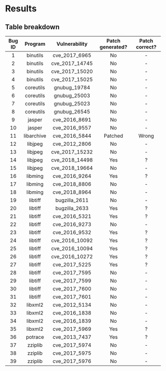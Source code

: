 # Results

## Table breakdown

| Bug ID | Program | Vulnerability | Patch generated? | Patch correct? |
| :----: | :-----: | :-----------: | :--------------: | :------------: |
| 1 | binutils | cve_2017_6965 | No | - |
| 2 | binutils | cve_2017_14745 | No | - |
| 3 | binutils | cve_2017_15020 | No | - |
| 4 | binutils | cve_2017_15025 | No | - |
| 5 | coreutils | gnubug_19784 | No | - |
| 6 | coreutils | gnubug_25003 | No | - |
| 7 | coreutils | gnubug_25023 | No | - |
| 8 | coreutils | gnubug_26545 | No | - |
| 9 | jasper | cve_2016_8691 | No | - |
| 10 | jasper | cve_2016_9557 | No | - |
| 11 | libarchive | cve_2016_5844 | Patched | Wrong |
| 12 | libjpeg | cve_2012_2806 | No | - |
| 13 | libjpeg | cve_2017_15232 | No | - |
| 14 | libjpeg | cve_2018_14498 | Yes | ? |
| 15 | libjpeg | cve_2018_19664 | No | - |
| 16 | libming | cve_2016_9264 | Yes | ? |
| 17 | libming | cve_2018_8806 | No | - |
| 18 | libming | cve_2018_8964 | No | - |
| 19 | libtiff | bugzilla_2611 | No | - |
| 20 | libtiff | bugzilla_2633 | Yes | ? |
| 21 | libtiff | cve_2016_5321 | Yes | ? |
| 22 | libtiff | cve_2016_9273 | No | - |
| 23 | libtiff | cve_2016_9532 | Yes | ? |
| 24 | libtiff | cve_2016_10092 | Yes | ? |
| 25 | libtiff | cve_2016_10094 | Yes | ? |
| 26 | libtiff | cve_2016_10272 | Yes | ? |
| 27 | libtiff | cve_2017_5225 | Yes | ? |
| 28 | libtiff | cve_2017_7595 | No | - |
| 29 | libtiff | cve_2017_7599 | No | - |
| 30 | libtiff | cve_2017_7600 | No | - |
| 31 | libtiff | cve_2017_7601 | No | - |
| 32 | libxml2 | cve_2012_5134 | No | - |
| 33 | libxml2 | cve_2016_1838 | No | - |
| 34 | libxml2 | cve_2016_1839 | No | - |
| 35 | libxml2 | cve_2017_5969 | Yes | ? |
| 36 | potrace | cve_2013_7437 | Yes | ? |
| 37 | zziplib | cve_2017_5974 | No | - |
| 38 | zziplib | cve_2017_5975 | No | - |
| 39 | zziplib | cve_2017_5976 | No | - |
